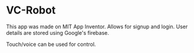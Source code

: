 # VC-Robot

This app was made on MIT App Inventor.
Allows for signup and login. User details are stored using Google's firebase. 

Touch/voice can be used for control.
